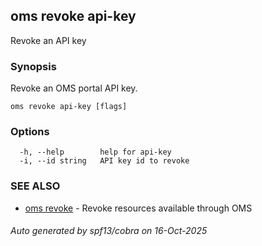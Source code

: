 ## oms revoke api-key

Revoke an API key

### Synopsis

Revoke an OMS portal API key.

```
oms revoke api-key [flags]
```

### Options

```
  -h, --help        help for api-key
  -i, --id string   API key id to revoke
```

### SEE ALSO

* [oms revoke](oms_revoke.md)	 - Revoke resources available through OMS

###### Auto generated by spf13/cobra on 16-Oct-2025
